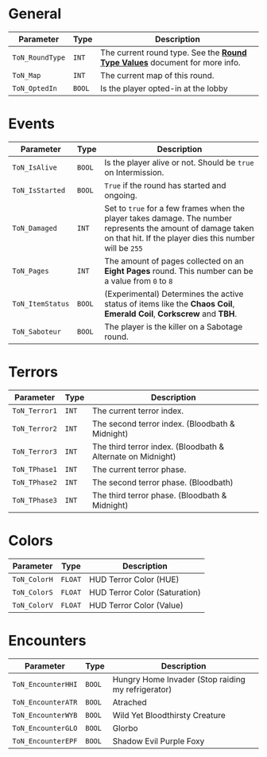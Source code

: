 # General
Parameter        | Type    | Description
-----------------|---------|--------------------------
`ToN_RoundType`  | `INT`   | The current round type. See the [**Round Type Values**](OSC_RoundType.md) document for more info.
`ToN_Map`        | `INT`   | The current map of this round.
`ToN_OptedIn`    | `BOOL`  | Is the player opted-in at the lobby

# Events
Parameter        | Type    | Description
-----------------|---------|--------------------------
`ToN_IsAlive`    | `BOOL`  | Is the player alive or not. Should be `true` on Intermission.
`ToN_IsStarted`  | `BOOL`  | `True` if the round has started and ongoing.
`ToN_Damaged`    | `INT`   | Set to `true` for a few frames when the player takes damage. The number represents the amount of damage taken on that hit. If the player dies this number will be `255`
`ToN_Pages`      | `INT`   | The amount of pages collected on an **Eight Pages** round. This number can be a value from `0` to `8`
`ToN_ItemStatus` | `BOOL`  | (Experimental) Determines the active status of items like the **Chaos Coil**, **Emerald Coil**, **Corkscrew** and **TBH**.
`ToN_Saboteur`   | `BOOL`  | The player is the killer on a Sabotage round.

# Terrors
Parameter        | Type    | Description
-----------------|---------|--------------------------
`ToN_Terror1`    | `INT`   | The current terror index.
`ToN_Terror2`    | `INT`   | The second terror index. (Bloodbath & Midnight)
`ToN_Terror3`    | `INT`   | The third terror index. (Bloodbath & Alternate on Midnight)
`ToN_TPhase1`    | `INT`   | The current terror phase.
`ToN_TPhase2`    | `INT`   | The second terror phase. (Bloodbath)
`ToN_TPhase3`    | `INT`   | The third terror phase. (Bloodbath & Midnight)

# Colors
Parameter        | Type    | Description
-----------------|---------|--------------------------
`ToN_ColorH`     | `FLOAT` | HUD Terror Color (HUE)
`ToN_ColorS`     | `FLOAT` | HUD Terror Color (Saturation)
`ToN_ColorV`     | `FLOAT` | HUD Terror Color (Value)

# Encounters
Parameter          | Type    | Description
-------------------|---------|--------------------------
`ToN_EncounterHHI` | `BOOL`  | Hungry Home Invader (Stop raiding my refrigerator)
`ToN_EncounterATR` | `BOOL`  | Atrached
`ToN_EncounterWYB` | `BOOL`  | Wild Yet Bloodthirsty Creature
`ToN_EncounterGLO` | `BOOL`  | Glorbo
`ToN_EncounterEPF` | `BOOL`  | Shadow Evil Purple Foxy